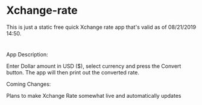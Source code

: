 # Xchange-rate

This is just a static free quick Xchange rate app that's valid as of 08/21/2019 14:50.
#
App Description:

  Enter Dollar amount in USD ($), select currency and press the Convert button. The app will then print
  out the converted rate.
  
Coming Changes:

  Plans to make Xchange Rate somewhat live and automatically updates
